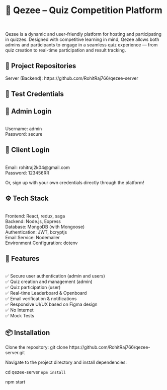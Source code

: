 <h1>🌟 Qezee – Quiz Competition Platform </h1> <br>
<p>
Qezee is a dynamic and user-friendly platform for hosting and participating in quizzes. Designed with competitive learning in mind, Qezee allows both admins and participants to engage in a seamless quiz experience — from quiz creation to real-time participation and result tracking.
</p>

 
<h2>🔗 Project Repositories</h2>
Server (Backend): https://github.com/RohitRaj766/qezee-server

<h2>🧪 Test Credentials</h2>

<h2>🔐 Admin Login</h2> <br>
Username: admin <br>
Password: secure

<h2>👤 Client Login</h2> <br>
Email: rohitraj2k04@gmail.com <br>
Password: 123456RR

Or, sign up with your own credentials directly through the platform!

<h2>⚙️ Tech Stack</h2> <br>
Frontend: React, redux, saga<br>
Backend: Node.js, Express<br>
Database: MongoDB (with Mongoose)<br>
Authentication: JWT, bcryptjs<br>
Email Service: Nodemailer<br>
Environment Configuration: dotenv<br>

<h2>🚀 Features </h2><br>
✅ Secure user authentication (admin and users)<br>
✅ Quiz creation and management (admin)<br>
✅ Quiz participation (user)<br>
✅ Real-time Leaderboard & Openboard<br>
✅ Email verification & notifications<br>
✅ Responsive UI/UX based on Figma design<br>
✅ No Internet <br>
✅ Mock Tests

<h2>📦 Installation</h2>
Clone the repository:
git clone https://github.com/RohitRaj766/qezee-server.git

Navigate to the project directory and install dependencies:

cd qezee-server
<code>npm install</code>

npm start

